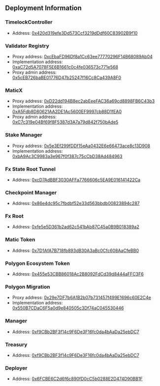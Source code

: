 ## Deployment Information

### TimelockController

- Address: [0x420d319efe3Dd573Ccf3219dDdf60C83902B9f10](https://etherscan.io/address/0x420d319efe3Dd573Ccf3219dDdf60C83902B9f10)

### Validator Registry

- Proxy address: [0xcEbaFD96Df8a1Cc63ee77770296F14B68089Ab04](https://etherscan.io/address/0xcEbaFD96Df8a1Cc63ee77770296F14B68089Ab04)
- Implementation address: [0xaC72d5A7078F5E6B1661c0c4fe036573c771e568](https://etherscan.io/address/0xaC72d5A7078F5E6B1661c0c4fe036573c771e568)
- Proxy admin address: [0x5cEB726baBE01776D47b25247f16Cc8Ca439A8F0](https://etherscan.io/address/0x5cEB726baBE01776D47b25247f16Cc8Ca439A8F0)

### MaticX

- Proxy address: [0xD22dd194B8ec2abEeeFAC36a69cd8898FB6C43b3](https://etherscan.io/address/0xD22dd194B8ec2abEeeFAC36a69cd8898FB6C43b3)
- Implementation address: [0xA5Fdb8D80621AA2DE1Ac5600EF9997cb88D1fEA0](https://etherscan.io/address/0xA5Fdb8D80621AA2DE1Ac5600EF9997cb88D1fEA0)
- Proxy admin address: [0xC7c319e04Bf69f8F5387d3A7a79d842f750bAde5](https://etherscan.io/address/0xC7c319e04Bf69f8F5387d3A7a79d842f750bAde5)

### Stake Manager

- Proxy address: [0x5e3Ef299fDDf15eAa0432E6e66473ace8c13D908](https://etherscan.io/address/0x5e3Ef299fDDf15eAa0432E6e66473ace8c13D908)
- Implementation address: [0xbA9Ac3C9983a3e967f0f387c75cCbD38Ad484963](https://etherscan.io/address/0xbA9Ac3C9983a3e967f0f387c75cCbD38Ad484963)

### Fx State Root Tunnel

- Address: [0xcD7AdBBF3030AFFa7766606c5EA9E016141422Ca](https://etherscan.io/address/0xcD7AdBBF3030AFFa7766606c5EA9E016141422Ca)

### Checkpoint Manager

- Address: [0x86e4dc95c7fbdbf52e33d563bbdb00823894c287](https://etherscan.io/address/0x86e4dc95c7fbdbf52e33d563bbdb00823894c287)

### Fx Root

- Address: [0xfe5e5D361b2ad62c541bAb87C45a0B9B018389a2](https://etherscan.io/address/0xfe5e5D361b2ad62c541bAb87C45a0B9B018389a2)

### Matic Token

- Address: [0x7D1AfA7B718fb893dB30A3aBc0Cfc608AaCfeBB0](https://etherscan.io/address/0x7D1AfA7B718fb893dB30A3aBc0Cfc608AaCfeBB0)

### Polygon Ecosystem Token

- Address: [0x455e53CBB86018Ac2B8092FdCd39d8444aFFC3F6](https://etherscan.io/address/0x455e53CBB86018Ac2B8092FdCd39d8444aFFC3F6)

### Polygon Migration

- Proxy address: [0x29e7DF7b6A1B2b07b731457f499E1696c60E2C4e](https://etherscan.io/address/0x29e7DF7b6A1B2b07b731457f499E1696c60E2C4e)
- Implementation address: [0x550B7CDaC6F5a0d9e840505c3Df74aC045530446](https://etherscan.io/address/0x550B7CDaC6F5a0d9e840505c3Df74aC045530446)

### Manager

- Address: [0xf9CBb2BF3f14c9F6De3F16fc0da4bAaDa25ebDC7](https://etherscan.io/address/0xf9CBb2BF3f14c9F6De3F16fc0da4bAaDa25ebDC7)

### Treasury

- Address: [0xf9CBb2BF3f14c9F6De3F16fc0da4bAaDa25ebDC7](https://etherscan.io/address/0xf9CBb2BF3f14c9F6De3F16fc0da4bAaDa25ebDC7)

### Deployer

- Address: [0x6FCBE6C2d6f6c890fD0cC5b0288E2D474D90BB1F](https://etherscan.io/address/0x6FCBE6C2d6f6c890fD0cC5b0288E2D474D90BB1F)
